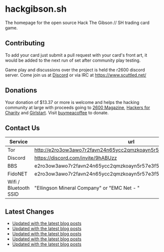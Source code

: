 # hackgibson.sh
The homepage for the open source Hack The Gibson // SH trading card game.


## Contributing

To add your card just submit a pull request with your card's front art, it would be added to the next run of set after community play testing.

Game play and discussions over the project is held the r2600 discord server. Come join us at [Discord](https://discord.com/invite/9hABUzz) or via IRC at https://www.scuttled.net/


## Donations

Your donation of $13.37 or more is welcome and helps the hacking community at large with proceeds going to [2600 Magazine](https://2600.com/), [Hackers for Charity](https://hackersforcharity.org) and [Girlstart](https://girlstart.org).  Visit [buymeacoffee](https://www.buymeacoffee.com/hackgibson.sh) to donate.


## Contact Us

Service | url
-|-
Tor | http://e2ro3ow3awo7r2favn24n65ycc2qmzkoayn5r57e3f56nvjwdcgg32ad.onion
Discord | https://discord.com/invite/9hABUzz
BBS | e2ro3ow3awo7r2favn24n65ycc2qmzkoayn5r57e3f56nvjwdcgg32ad.onion:23
FidoNET | e2ro3ow3awo7r2favn24n65ycc2qmzkoayn5r57e3f56nvjwdcgg32ad.onion:24554
Wifi / Bluetooth SSID | "Ellingson Mineral Company" or "EMC Net - <fidonet address>"

## Latest Changes
<!-- BLOG-POST-LIST:START -->
- [Updated with the latest blog posts](https://github.com/DFW2600/hackgibson.sh/commit/b1ccabea45de4e4d6b999ce7c0d130e98d506386)
- [Updated with the latest blog posts](https://github.com/DFW2600/hackgibson.sh/commit/d4b54983ec378d9e580c40868bd7e6b74afa7ef9)
- [Updated with the latest blog posts](https://github.com/DFW2600/hackgibson.sh/commit/55e4b9ac18ef88e428b2f5d4196431c4dae8ac61)
- [Updated with the latest blog posts](https://github.com/DFW2600/hackgibson.sh/commit/91023d75ca2f55aa20884f6f2d72ba272c60b461)
- [Updated with the latest blog posts](https://github.com/DFW2600/hackgibson.sh/commit/ff4aaf45211c9c7c760c9738224cff5d9504ab6f)
<!-- BLOG-POST-LIST:END -->
